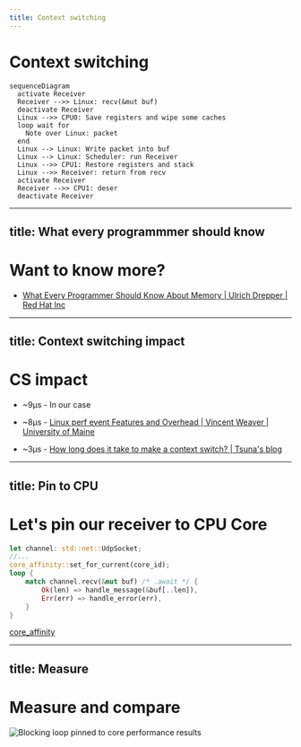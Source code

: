 ```yaml
---
title: Context switching
---
```


# Context switching

```mermaid { scale: 0.7 }
sequenceDiagram
  activate Receiver
  Receiver -->> Linux: recv(&mut buf)
  deactivate Receiver
  Linux -->> CPU0: Save registers and wipe some caches
  loop wait for
    Note over Linux: packet
  end
  Linux --> Linux: Write packet into buf
  Linux --> Linux: Scheduler: run Receiver
  Linux -->> CPU1: Restore registers and stack
  Linux -->> Receiver: return from recv
  activate Receiver
  Receiver -->> CPU1: deser
  deactivate Receiver
```

---
title: What every programmmer should know
---

# Want to know more?

- [What Every Programmer Should Know About Memory | Ulrich Drepper | Red Hat Inc](https://akkadia.org/drepper/cpumemory.pdf)

<QRCode href="https://akkadia.org/drepper/cpumemory.pdf"/>

---
title: Context switching impact
---

# CS impact

- ~9µs - In our case

- ~8µs - [Linux perf event Features and Overhead | Vincent Weaver | University of Maine](https://web.eece.maine.edu/~vweaver/projects/perf_events/overhead/fastpath2013_perfevents.pdf#page=4)

- ~3µs - [How long does it take to make a context switch? | Tsuna's blog](https://blog.tsunanet.net/2010/11/how-long-does-it-take-to-make-context.html)

---
title: Pin to CPU
---

# Let's pin our receiver to CPU Core

```rust {3}
let channel: std::net::UdpSocket;
//...
core_affinity::set_for_current(core_id);
loop {
    match channel.recv(&mut buf) /* .await */ {
        Ok(len) => handle_message(&buf[..len]),
        Err(err) => handle_error(err),
    }
}
```

[core_affinity](https://docs.rs/core_affinity/latest/core_affinity/)

---
title: Measure
---

# Measure and compare

![Blocking loop pinned to core performance results](static/1_blocking_affinity.png)

